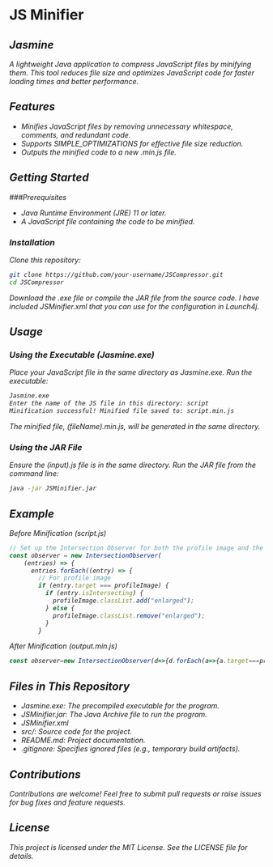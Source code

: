 # JS Minifier
## <i>Jasmine<i>
A lightweight Java application to compress JavaScript files by minifying them. This tool reduces file size and optimizes JavaScript code for faster loading times and better performance.

## Features
- Minifies JavaScript files by removing unnecessary whitespace, comments, and redundant code.
- Supports SIMPLE_OPTIMIZATIONS for effective file size reduction.
- Outputs the minified code to a new .min.js file.

## Getting Started
###Prerequisites
- Java Runtime Environment (JRE) 11 or later.
- A JavaScript file containing the code to be minified.

### Installation
Clone this repository:
```bash
git clone https://github.com/your-username/JSCompressor.git
cd JSCompressor
```
Download the .exe file or compile the JAR file from the source code. I have included JSMinifier.xml that you can use for the configuration in Launch4j.

## Usage
### Using the Executable (Jasmine.exe)
Place your JavaScript file in the same directory as Jasmine.exe.
Run the executable:
```bash
Jasmine.exe
Enter the name of the JS file in this directory: script
Minification successful! Minified file saved to: script.min.js
```
The minified file, (fileName).min.js, will be generated in the same directory.

### Using the JAR File
Ensure the (input).js file is in the same directory.
Run the JAR file from the command line:
```bash
java -jar JSMinifier.jar
```
## Example
Before Minification (script.js)
```javascript
// Set up the Intersection Observer for both the profile image and the graph bars
const observer = new IntersectionObserver(
    (entries) => {
      entries.forEach((entry) => {
        // For profile image
        if (entry.target === profileImage) {
          if (entry.isIntersecting) {
            profileImage.classList.add("enlarged");
          } else {
            profileImage.classList.remove("enlarged");
          }
        }
```
After Minification (output.min.js)
```javascript
const observer=new IntersectionObserver(d=>{d.forEach(a=>{a.target===profileImage&&(a.isIntersecting?profileImage.classList.add("enlarged"):profileImage.classList.remove("enlarged"));a.target===graphSheet&&(a.isIntersecting?
```
## Files in This Repository
- Jasmine.exe: The precompiled executable for the program.
- JSMinifier.jar: The Java Archive file to run the program.
- JSMinifier.xml
- src/: Source code for the project.
- README.md: Project documentation.
- .gitignore: Specifies ignored files (e.g., temporary build artifacts).

## Contributions
Contributions are welcome! Feel free to submit pull requests or raise issues for bug fixes and feature requests.

## License
This project is licensed under the MIT License. See the LICENSE file for details.
